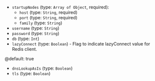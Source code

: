 
* `startupNodes` (type: `Array of Object`, required): 
  * `host` (type: `String`, required)
  * `port` (type: `String`, required)
  * `family` (type: `String`)
* `username` (type: `String`)
* `password` (type: `String`)
* `db` (type: `Int`)
* `lazyConnect` (type: `Boolean`) - Flag to indicate lazyConnect value for Redis client.

@default: true
* `dnsLookupAsIs` (type: `Boolean`)
* `tls` (type: `Boolean`)